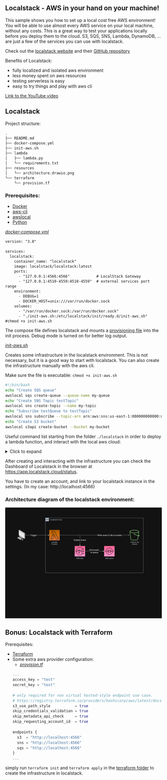 ## Localstack - AWS in your hand on your machine!

This sample shows you how to set up a local cost free AWS environment! You will be able to use almost every AWS service on your local machine, without any costs. This is a great way to test your applications locally before you deploy them to the cloud. S3, SQS, SNS, Lambda, DynamoDB, ... are just a few of the services you can use with localstack. 

Check out the [localstack website](https://localstack.cloud/) and their [GitHub repository](https://github.com/localstack/localstack)

Benefits of Localstack:
- fully localized and isolated aws environment
- less money spent on aws resources
- testing serverless is easy
- easy to try things and play with aws cli

[Link to the YouTube video](https://youtu.be/XPFl28a0mrQ)

## Localstack

Project structure:
```
.
├── README.md
├── docker-compose.yml
├── init-aws.sh
├── lambda
│   ├── lambda.py
│   └── requirements.txt
├── resources
│   └── architecture.drawio.png
└── terraform
    └── provision.tf
```

### Prerequisites:
- [Docker](https://www.docker.com/)
- [aws-cli](https://aws.amazon.com/cli/)
- [awslocal](https://docs.localstack.cloud/user-guide/integrations/aws-cli/)
- [Python](https://python.org)


[_docker-compose.yml_](docker-compose.yml)
```
version: "3.8"

services:
  localstack:
    container_name: "localstack"
    image: localstack/localstack:latest
    ports:
      - "127.0.0.1:4566:4566"            # LocalStack Gateway
      - "127.0.0.1:4510-4559:4510-4559"  # external services port range
    environment:
      - DEBUG=1
      - DOCKER_HOST=unix:///var/run/docker.sock
    volumes:
      - "/var/run/docker.sock:/var/run/docker.sock"
      - "./init-aws.sh:/etc/localstack/init/ready.d/init-aws.sh" #chmod +x init-aws.sh
```
The compose file defines localstack and mounts a [provisioning file](./init-aws.sh) into the init process. Debug mode is turned on for better log output. 

[_init-aws.sh_](./init-aws.sh)

Creates some infrastructure in the localstack environment. This is not necessary, but it is a good way to start with localstack. You can also create the infrastructure manually with the aws cli.

Make sure the file is executable: `chmod +x init-aws.sh` 
```bash
#!/bin/bash
echo "Create SQS queue"
awslocal sqs create-queue --queue-name my-queue
echo "Create SNS Topic testTopic"
awslocal sns create-topic --name my-topic
echo "Subscribe testQueue to testTopic"
awslocal sns subscribe --topic-arn arn:aws:sns:us-east-1:000000000000:my-topic --protocol sqs --notification-endpoint arn:aws:sqs:us-east-1:000000000000:my-queue
echo "Create S3 bucket"
awslocal s3api create-bucket --bucket my-bucket
```

Useful command list starting from the folder `./localstack` in order to deploy a lambda function, and interact with the local aws cloud:
<details>
<summary>Click to expand</summary>

```bash
#start the awslocal with docker compose

#check awslocal resources 
awslocal s3 ls 
awslocal sns list-topics
awslocal sqs list-queues

# Install a virtual Python environment
python3 -m venv venv

# Activate the Python environment in your current shell
source venv/bin/activate

# Install requirements (boto3) in the lambda folder
pip3 install -r lambda/requirements.txt --target lambda

# Change into the lambda folder
cd lambda

# Create a zip file with all the files from the `lambda` folder
zip -r ../deploy-package.zip .

# Go back to the previous directory i.e localstack directory
cd -

# Create a function using the created zip file
awslocal lambda create-function --function-name my-function --runtime python3.13 --zip-file fileb://deploy-package.zip --handler lambda.lambda_handler --environment Variables={ENVIRONMENT=local} --role arn:aws:iam::000000000000:role/service-role/MyTestFunction-role

# Check the provisioning state of the lambda function
awslocal lambda get-function --function-name my-function

# Invoke lambda
awslocal lambda invoke \
    --function-name my-function \
    --payload '{"localstack": "you are awesome !!!"}' \
    --cli-binary-format raw-in-base64-out \
    lambda_output.json
    
# check lambda_output.json
# check in web browser
# check s3 bucket content after downloading
cat ~/Downloads/my-object.txt

# Create a topic
awslocal sns create-topic --name my-topic

# Create a bucket
awslocal s3api create-bucket --bucket my-bucket

# Check the `my-bucket` for files
awslocal s3 ls s3://my-bucket --recursive --human-readable --summarize

# Check the health status of localstack
curl http://localhost:4566/health | jq

# Receive messages from the queue
awslocal sqs receive-message --queue-url http://localhost:4566/000000000000/my-queue | jq

# Create a copy of the object
awslocal s3 cp s3://my-bucket/my-object.txt s3://my-bucket/my-object-copy.txt

# See the bucket
curl http://s3.localhost:4566/my-bucket

# Get the object
curl http://s3.localhost:4566/my-bucket/my-object.txt

```
</details>



After creating and interacting with the infrastructure you can check the Dashboard of Localstack in the browser at https://app.localstack.cloud/status.

You have to create an account, and link to your localstack instance in the settings. (In my case: http://localhost:4566)

### Architecture diagram of the localstack environment:
![architecture diagram](./resources/architecture.drawio.png)

## Bonus: Localstack with Terraform
Prerequisites:
- [Terraform](https://www.terraform.io/)
- Some extra aws provider configuration:
  - [_provision.tf_](./terraform/provision.tf)
  ```terraform
  ...
  access_key = "test"
  secret_key = "test"

  # only required for non virtual hosted-style endpoint use case.
  # https://registry.terraform.io/providers/hashicorp/aws/latest/docs#s3_use_path_style
  s3_use_path_style           = true
  skip_credentials_validation = true
  skip_metadata_api_check     = true
  skip_requesting_account_id  = true

  endpoints {
    s3  = "http://localhost:4566"
    sns = "http://localhost:4566"
    sqs = "http://localhost:4566"
  }
  ...
  ```

simply run `terraform init` and `terraform apply` in the [terraform folder](./terraform) to create the infrastructure in localstack.
